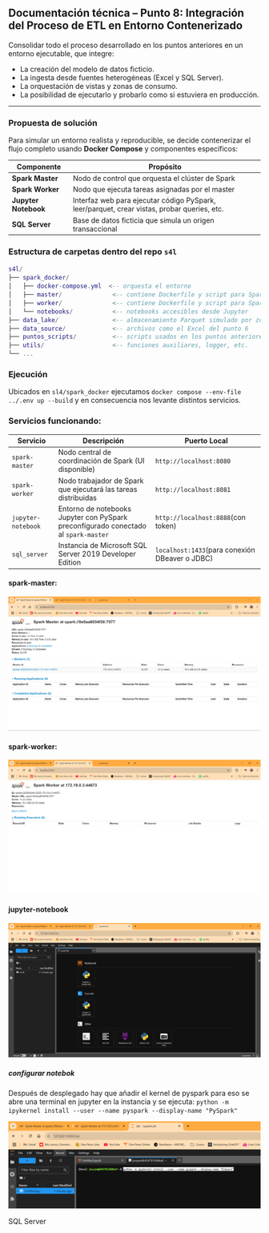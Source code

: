 ## Documentación técnica – **Punto 8: Integración del Proceso de ETL en Entorno Contenerizado**

Consolidar todo el proceso desarrollado en los puntos anteriores en un entorno ejecutable, que integre:

* La creación del modelo de datos ficticio.
* La ingesta desde fuentes heterogéneas (Excel y SQL Server).
* La orquestación de vistas y zonas de consumo.
* La posibilidad de ejecutarlo y probarlo como si estuviera en producción.

---

### **Propuesta de solución**

Para simular un entorno realista y reproducible, se decide contenerizar el flujo completo usando **Docker Compose** y componentes específicos:

| Componente                 | Propósito                                                                                   |
| -------------------------- | -------------------------------------------------------------------------------------------- |
| **Spark Master**     | Nodo de control que orquesta el clúster de Spark                                            |
| **Spark Worker**     | Nodo que ejecuta tareas asignadas por el master                                              |
| **Jupyter Notebook** | Interfaz web para ejecutar código PySpark, leer/parquet, crear vistas, probar queries, etc. |
| **SQL Server**       | Base de datos ficticia que simula un origen transaccional                                    |

### Estructura de carpetas dentro del repo `s4l`

```lua
s4l/
├── spark_docker/
│   ├── docker-compose.yml  <-- orquesta el entorno
│   ├── master/              <-- contiene Dockerfile y script para Spark Master
│   ├── worker/              <-- contiene Dockerfile y script para Spark Worker
│   └── notebooks/           <-- notebooks accesibles desde Jupyter
├── data_lake/               <-- almacenamiento Parquet simulado por zonas
├── data_source/             <-- archivos como el Excel del punto 6
├── puntos_scripts/          <-- scripts usados en los puntos anteriores
├── utils/                   <-- funciones auxiliares, logger, etc.
└── ...

```

### Ejecución

Ubicados en `sl4/spark_docker` ejecutamos `docker compose --env-file ../.env up --build` y en consecuencia nos levante distintos servicios.

### **Servicios funcionando:**

| Servicio             | Descripción                                                                          | Puerto Local                                      |
| -------------------- | ------------------------------------------------------------------------------------- | ------------------------------------------------- |
| `spark-master`     | Nodo central de coordinación de Spark (UI disponible)                                | `http://localhost:8080`                         |
| `spark-worker`     | Nodo trabajador de Spark que ejecutará las tareas distribuidas                       | `http://localhost:8081`                         |
| `jupyter-notebook` | Entorno de notebooks Jupyter con PySpark preconfigurado conectado al `spark-master` | `http://localhost:8888`(con token)              |
| `sql_server`       | Instancia de Microsoft SQL Server 2019 Developer Edition                              | `localhost:1433`(para conexión DBeaver o JDBC) |

#### spark-master:

![spark-master](./pictures/spark_master.png)

#### **spark-worker:**

![spark-worker](./pictures/spark_worker.png)

#### **jupyter-notebook**

![jupyter-notebook](./pictures/jupyter_notebook.png)

##### configurar notebok

Después de desplegado hay que añadir el kernel de pyspark para eso se abre una terminal en jupyter en la instancia y se ejecuta: `python -m ipykernel install --user --name pyspark --display-name "PySpark"`

![jupyter kernel](./pictures/configurar_notebook.png)

SQL Server
